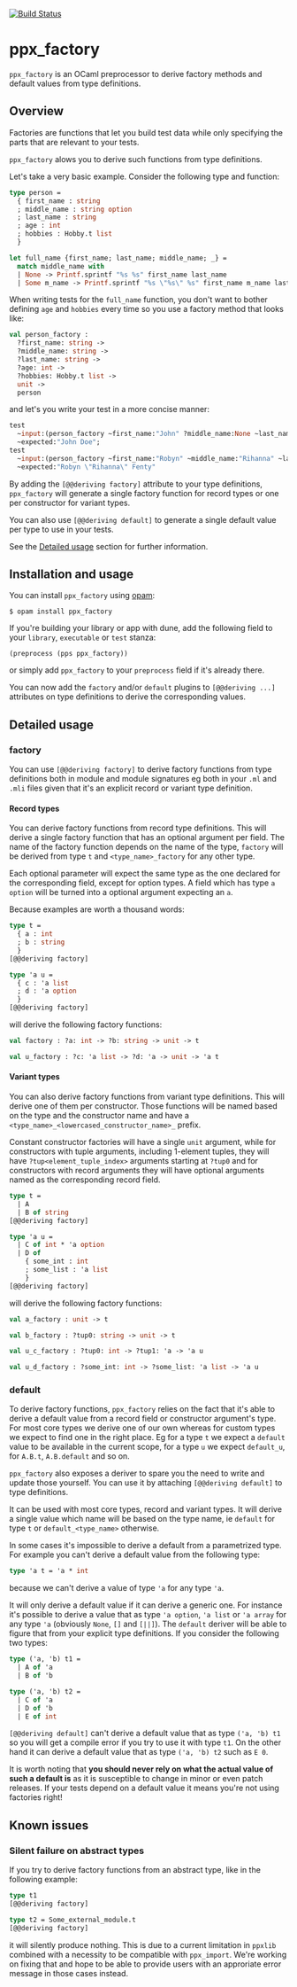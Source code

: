 [![Build Status](https://travis-ci.org/cryptosense/ppx_factory.svg?branch=master)](https://travis-ci.org/cryptosense/ppx_factory)

# ppx_factory

`ppx_factory` is an OCaml preprocessor to derive factory methods and default values from type
definitions.

## Overview

Factories are functions that let you build test data while only specifying the parts that are
relevant to your tests.

`ppx_factory` alows you to derive such functions from type definitions.

Let's take a very basic example. Consider the following type and function:
```ocaml
type person =
  { first_name : string
  ; middle_name : string option
  ; last_name : string
  ; age : int
  ; hobbies : Hobby.t list
  }

let full_name {first_name; last_name; middle_name; _} =
  match middle_name with
  | None -> Printf.sprintf "%s %s" first_name last_name
  | Some m_name -> Printf.sprintf "%s \"%s\" %s" first_name m_name last_name
```

When writing tests for the `full_name` function, you don't want to bother defining `age` and
`hobbies` every time so you use a factory method that looks like:
```ocaml
val person_factory :
  ?first_name: string ->
  ?middle_name: string ->
  ?last_name: string ->
  ?age: int ->
  ?hobbies: Hobby.t list ->
  unit ->
  person
```

and let's you write your test in a more concise manner:
```ocaml
test
  ~input:(person_factory ~first_name:"John" ?middle_name:None ~last_name:"Doe" ())
  ~expected:"John Doe";
test
  ~input:(person_factory ~first_name:"Robyn" ~middle_name:"Rihanna" ~last_name:"Fenty" ())
  ~expected:"Robyn \"Rihanna\" Fenty"
```

By adding the `[@@deriving factory]` attribute to your type definitions, `ppx_factory` will generate
a single factory function for record types or one per constructor for variant types.

You can also use `[@@deriving default]` to generate a single default value per type to use in your
tests.

See the [Detailed usage](https://github.com/cryptosense/ppx_factory#detailed-usage) section for
further information.

## Installation and usage

You can install `ppx_factory` using [opam](https://opam.ocaml.org):
```
$ opam install ppx_factory
```

If you're building your library or app with dune, add the following field to your `library`,
`executable` or `test` stanza:
```
(preprocess (pps ppx_factory))
```
or simply add `ppx_factory` to your `preprocess` field if it's already there.

You can now add the `factory` and/or `default` plugins to `[@@deriving ...]` attributes on type
definitions to derive the corresponding values.

## Detailed usage

### factory

You can use `[@@deriving factory]` to derive factory functions from type definitions both in module
and module signatures eg both in your `.ml` and `.mli` files given that it's an explicit record or
variant type definition.

#### Record types

You can derive factory functions from record type definitions. This will derive a single factory
function that has an optional argument per field. The name of the factory function depends on the
name of the type, `factory` will be derived from type `t` and `<type_name>_factory` for any other
type.

Each optional parameter will expect the same type as the one declared for the corresponding field,
except for option types. A field which has type `a option` will be turned into a optional argument
expecting an `a`.

Because examples are worth a thousand words:
```ocaml
type t =
  { a : int
  ; b : string
  }
[@@deriving factory]

type 'a u =
  { c : 'a list
  ; d : 'a option
  }
[@@deriving factory]
```

will derive the following factory functions:
```ocaml
val factory : ?a: int -> ?b: string -> unit -> t

val u_factory : ?c: 'a list -> ?d: 'a -> unit -> 'a t
```

#### Variant types

You can also derive factory functions from variant type definitions. This will derive one of them
per constructor. Those functions will be named based on the type and the constructor name and have
a `<type_name>_<lowercased_constructor_name>_` prefix.

Constant constructor factories will have a single `unit` argument, while for constructors with tuple
arguments, including 1-element tuples, they will have `?tup<element_tuple_index>` arguments starting
at `?tup0` and for constructors with record arguments they will have optional arguments named as the
corresponding record field.

```ocaml
type t =
  | A
  | B of string
[@@deriving factory]

type 'a u =
  | C of int * 'a option
  | D of
    { some_int : int
    ; some_list : 'a list
    }
[@@deriving factory]
```

will derive the following factory functions:
```ocaml
val a_factory : unit -> t

val b_factory : ?tup0: string -> unit -> t

val u_c_factory : ?tup0: int -> ?tup1: 'a -> 'a u

val u_d_factory : ?some_int: int -> ?some_list: 'a list -> 'a u
```

### default

To derive factory functions, `ppx_factory` relies on the fact that it's able to derive a default
value from a record field or constructor argument's type. For most core types we derive one of our
own whereas for custom types we expect to find one in the right place. Eg for a type `t` we expect a
`default` value to be available in the current scope, for a type `u` we expect `default_u`, for
`A.B.t`, `A.B.default` and so on.

`ppx_factory` also exposes a deriver to spare you the need to write and update those yourself. You
can use it by attaching `[@@deriving default]` to type definitions.

It can be used with most core types, record and variant types. It will derive a single value
which name will be based on the type name, ie `default` for type `t` or `default_<type_name>`
otherwise.

In some cases it's impossible to derive a default from a parametrized type. For example you can't
derive a default value from the following type:
```ocaml
type 'a t = 'a * int
```
because we can't derive a value of type `'a` for any type `'a`.

It will only derive a default value if it can derive a generic one. For instance it's possible to
derive a value that as type `'a option`, `'a list` or `'a array` for any type `'a` (obviously
`None`, `[]` and `[||]`). The `default` deriver will be able to figure that from your explicit type
definitions. If you consider the following two types:
```ocaml
type ('a, 'b) t1 =
  | A of 'a
  | B of 'b

type ('a, 'b) t2 =
  | C of 'a
  | D of 'b
  | E of int
```
`[@@deriving default]` can't derive a default value that as type `('a, 'b) t1` so you will get a
compile error if you try to use it with type `t1`.
On the other hand it can derive a default value that as type `('a, 'b) t2` such as `E 0`.

It is worth noting that **you should never rely on what the actual value of such a default is** as
it is susceptible to change in minor or even patch releases. If your tests depend on a default value
it means you're not using factories right!

## Known issues

### Silent failure on abstract types

If you try to derive factory functions from an abstract type, like in the following example:
```ocaml
type t1
[@@deriving factory]

type t2 = Some_external_module.t
[@@deriving factory]
```

it will silently produce nothing. This is due to a current limitation in `ppxlib` combined with a
necessity to be compatible with `ppx_import`. We're working on fixing that and hope to be able to
provide users with an approriate error message in those cases instead.
